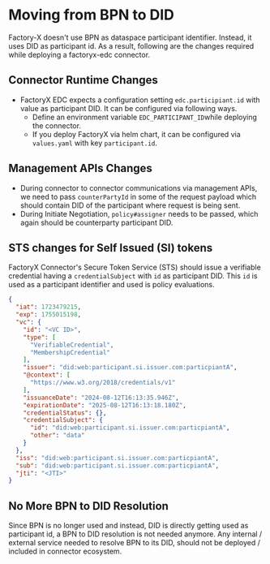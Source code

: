 # Moving from BPN to DID

Factory-X doesn't use BPN as dataspace participant identifier. Instead, it uses DID as participant id.
As a result, following are the changes required while deploying a factoryx-edc connector.

## Connector Runtime Changes

- FactoryX EDC expects a configuration setting `edc.participiant.id` with value as participant DID.
  It can be configured via following ways.
    - Define an environment variable `EDC_PARTICIPANT_ID`while deploying the connector.
    - If you deploy FactoryX via helm chart, it can be configured via `values.yaml` with key `participant.id`.

## Management APIs Changes

- During connector to connector communications via management APIs, we need to pass `counterPartyId` in some of the
  request payload which should contain DID of the participant where request is being sent.
- During Initiate Negotiation, `policy#assigner` needs to be passed, which again should be counterparty participant DID.

## STS changes for Self Issued (SI) tokens

FactoryX Connector's Secure Token Service (STS) should issue a verifiable credential having a `credentialSubject` with
`id` as participant DID. This `id` is used as a participant identifier and used is policy evaluations.

```json
{
  "iat": 1723479215,
  "exp": 1755015198,
  "vc": {
    "id": "<VC ID>",
    "type": [
      "VerifiableCredential",
      "MembershipCredential"
    ],
    "issuer": "did:web:participant.si.issuer.com:particpiantA",
    "@context": [
      "https://www.w3.org/2018/credentials/v1"
    ],
    "issuanceDate": "2024-08-12T16:13:35.946Z",
    "expirationDate": "2025-08-12T16:13:18.180Z",
    "credentialStatus": {},
    "credentialSubject": {
      "id": "did:web:participant.si.issuer.com:particpiantA",
      "other": "data"
    }
  },
  "iss": "did:web:participant.si.issuer.com:particpiantA",
  "sub": "did:web:participant.si.issuer.com:particpiantA",
  "jti": "<JTI>"
}
```

## No More BPN to DID Resolution

Since BPN is no longer used and instead, DID is directly getting used as participant id, a BPN to DID resolution is not
needed anymore. Any internal / external service needed to resolve BPN to its DID, should not be deployed / included in
connector ecosystem.
